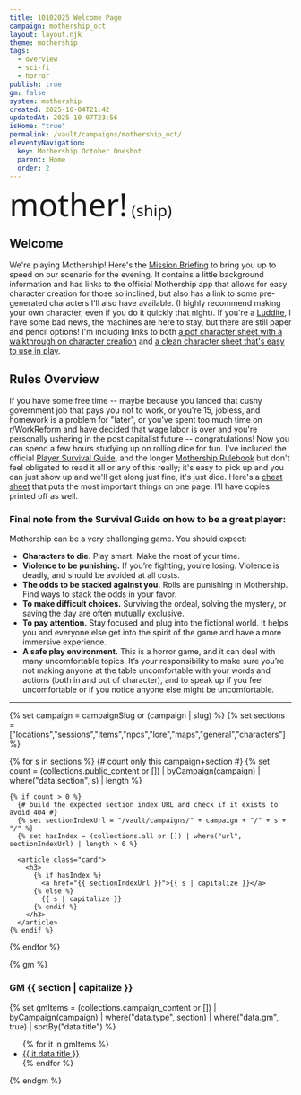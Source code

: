 ```yaml
---
title: 10102025 Welcome Page
campaign: mothership_oct
layout: layout.njk
theme: mothership
tags:
  - overview
  - sci-fi
  - horror
publish: true
gm: false
system: mothership
created: 2025-10-04T21:42
updatedAt: 2025-10-07T23:56
isHome: "true"
permalink: /vault/campaigns/mothership_oct/
eleventyNavigation:
  key: Mothership October Oneshot
  parent: Home
  order: 2
---
```

<style>
  /* 1) Register the font (adjust the family name if needed) */
  @font-face {
    font-family: "Caramello Free";
    src: url("/assets/fonts/Caramello%20Free.woff2") format("woff2");
    font-weight: 400;
    font-style: normal;
    font-display: swap;
  }

  /* 2) Use it on your wordmark (with fallbacks) */
  .wordmark {
    font-family: "Caramello Free", system-ui, -apple-system, "Segoe UI", Roboto, Arial, sans-serif;
    line-height: 1;
  }

  .wordmark span { font-size: 4em; }
  .wordmark b { font-size: 50%; font-weight: normal; }
</style>

<p class="wordmark"><span>mother!<b> (ship)</b></span></p>

## Welcome
We're playing Mothership! Here's the [Mission Briefing](/vault/campaigns/mothership_oct/sessions/mission-briefing/) to bring you up to speed on our scenario for the evening. It contains a little background information and has links to the official Mothership app that allows for easy character creation for those so inclined, but also has a link to some pre-generated characters I'll also have available. (I highly recommend making your own character, even if you do it quickly that night). If you're a [Luddite](https://en.wikipedia.org/wiki/Luddite), I have some bad news, the machines are here to stay, but there are still paper and pencil options! I'm including links to both [a pdf character sheet with a walkthrough on character creation](/assets/pdfs/Mothership_Character_Profile_advanced.pdf) and [a clean character sheet that's easy to use in play](/assets/pdfs/Mothership_Character_Profile_basic.pdf).

## Rules Overview
If you have some free time -- maybe because you landed that cushy government job that pays you not to work, or you're 15, jobless, and homework is a problem for "later", or you've spent too much time on r/WorkReform and have decided that wage labor is over and you're personally ushering in the post capitalist future -- congratulations! Now you can spend a few hours studying up on rolling dice for fun. I've included the official [Player Survival Guide](/assets/pdfs/Player-Survival-Guide-v1.2.pdf), and the longer [Mothership Rulebook](/assets/pdfs/Mothership-Zine-Rulebook-v5.pdf) but don't feel obligated to read it all or any of this really; it's easy to pick up and you can just show up and we'll get along just fine, it's just dice. Here's a [cheat sheet](/assets/pdfs/player-cheat-sheet.pdf) that puts the most important things on one page. I'll have copies printed off as well.

### Final note from the Survival Guide on how to be a great player:
Mothership can be a very challenging game. You should expect:
- **Characters to die.** Play smart. Make the most of your time.
- **Violence to be punishing.** If you’re fighting, you’re losing. Violence is deadly, and should be avoided at all costs.
- **The odds to be stacked against you.** Rolls are punishing in Mothership. Find ways to stack the odds in your favor.
- **To make difficult choices.** Surviving the ordeal, solving the mystery, or saving the day are often mutually exclusive.
- **To pay attention.** Stay focused and plug into the fictional world. It helps you and everyone else get into the spirit of the game and have a more immersive experience.
- **A safe play environment.** This is a horror game, and it can deal with many uncomfortable topics. It’s your responsibility to make sure you’re not making anyone at the table uncomfortable with your words and actions (both in and out of character), and to speak up if you feel uncomfortable or if you notice anyone else might be uncomfortable.

***

{% set campaign = campaignSlug or (campaign | slug) %}
{% set sections = ["locations","sessions","items","npcs","lore","maps","general","characters"] %}

<section class="cards">
  {% for s in sections %}
    {# count only this campaign+section #}
    {% set count = (collections.public_content or [])
      | byCampaign(campaign)
      | where("data.section", s)
      | length %}

    {% if count > 0 %}
      {# build the expected section index URL and check if it exists to avoid 404 #}
      {% set sectionIndexUrl = "/vault/campaigns/" + campaign + "/" + s + "/" %}
      {% set hasIndex = (collections.all or []) | where("url", sectionIndexUrl) | length > 0 %}

      <article class="card">
        <h3>
          {% if hasIndex %}
            <a href="{{ sectionIndexUrl }}">{{ s | capitalize }}</a>
          {% else %}
            {{ s | capitalize }}
          {% endif %}
        </h3>
      </article>
    {% endif %}
  {% endfor %}
</section>

{% gm %}
<h3>GM {{ section | capitalize }}</h2>
{% set gmItems = (collections.campaign_content or [])
  | byCampaign(campaign)
  | where("data.type", section)
  | where("data.gm", true)
  | sortBy("data.title") %}
<ul class="list">
  {% for it in gmItems %}
    <li><a href="{{ it.url | gmHref }}">{{ it.data.title }}</a></li>
  {% endfor %}
</ul>
{% endgm %}


